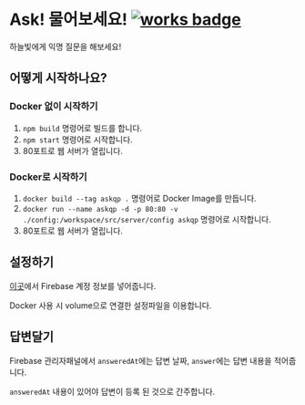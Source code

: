 # Ask! 물어보세요! [![works badge](https://cdn.rawgit.com/nikku/works-on-my-machine/v0.2.0/badge.svg)](https://github.com/nikku/works-on-my-machine)
하늘빛에게 익명 질문을 해보세요!

## 어떻게 시작하나요?

### Docker 없이 시작하기
1. `npm build` 명령어로 빌드를 합니다.
2. `npm start` 명령어로 시작합니다.
3. 80포트로 웹 서버가 열립니다.

### Docker로 시작하기
1. `docker build --tag askqp .` 명령어로 Docker Image를 만듭니다.
2. `docker run --name askqp -d -p 80:80 -v ./config:/workspace/src/server/config askqp` 명령어로 시작합니다.
3. 80포트로 웹 서버가 열립니다.

## 설정하기
[이곳](https://github.com/SkyLightQP/Ask/blob/master/src/server/config/config.ts)에서 Firebase 계정 정보를 넣어줍니다.

Docker 사용 시 volume으로 연결한 설정파일을 이용합니다.

## 답변달기
Firebase 관리자패널에서 `answeredAt`에는 답변 날짜, `answer`에는 답변 내용을 적어줍니다.

`answeredAt` 내용이 있어야 답변이 등록 된 것으로 간주합니다.